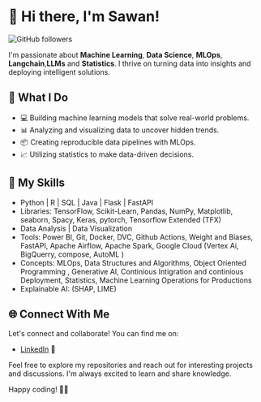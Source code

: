 # 👋 Hi there, I'm Sawan!

![GitHub followers](https://img.shields.io/github/followers/sawanjr?label=Follow&style=social)

I'm passionate about **Machine Learning**, **Data Science**, **MLOps**, **Langchain**,**LLMs** and **Statistics**. I thrive on turning data into insights and deploying intelligent solutions.

## 🚀 What I Do

- 💻 Building machine learning models that solve real-world problems.
- 📊 Analyzing and visualizing data to uncover hidden trends.
- 📦 Creating reproducible data pipelines with MLOps.
- 📈 Utilizing statistics to make data-driven decisions.

## 🌱 My Skills

- Python | R | SQL | Java | Flask | FastAPI
- Libraries: TensorFlow, Scikit-Learn, Pandas, NumPy, Matplotlib, seaborn, Spacy, Keras, pytorch, Tensorflow Extended (TFX)
- Data Analysis | Data Visualization
- Tools: Power Bl, Git, Docker, DVC, Github Actions, Weight and Biases, FastAPI, Apache Airflow, Apache Spark, Google Cloud (Vertex Ai, BigQuerry, compose, AutoML )
- Concepts: MLOps, Data Structures and Algorithms, Object Oriented Programming , Generative AI, Continious Intigration and continious Deployment, Statistics, Machine Learning Operations for Productions
- Explainable AI: (SHAP, LIME)
## 🌐 Connect With Me

Let's connect and collaborate! You can find me on:

- [LinkedIn](https://www.linkedin.com/in/sawan-kumar-bb8793243/) 💼

Feel free to explore my repositories and reach out for interesting projects and discussions. I'm always excited to learn and share knowledge.

Happy coding! 👨‍💻
